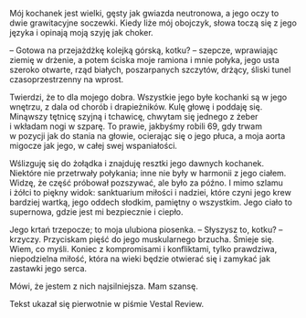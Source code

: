 Mój kochanek jest wielki, gęsty jak gwiazda neutronowa, a&nbsp;jego oczy to dwie grawitacyjne soczewki. Kiedy liże mój obojczyk, słowa toczą się z&nbsp;jego języka i&nbsp;opinają moją szyję jak choker.

– Gotowa na przejażdżkę kolejką górską, kotku? – szepcze, wprawiając ziemię w&nbsp;drżenie, a&nbsp;potem ściska moje ramiona i&nbsp;mnie połyka, jego usta szeroko otwarte, rząd białych, poszarpanych szczytów, drżący, śliski tunel czasoprzestrzenny na wprost.

Twierdzi, że to dla mojego dobra. Wszystkie jego byłe kochanki są w&nbsp;jego wnętrzu, z&nbsp;dala od chorób i&nbsp;drapieżników. Kulę głowę i&nbsp;poddaję się. Minąwszy tętnicę szyjną i&nbsp;tchawicę, chwytam się jednego z&nbsp;żeber i&nbsp;wkładam nogi w&nbsp;szparę. To prawie, jakbyśmy robili 69, gdy trwam w&nbsp;pozycji jak do stania na głowie, ocierając się o&nbsp;jego płuca, a&nbsp;moja aorta migocze jak jego, w&nbsp;całej swej wspaniałości.

Wślizguję się do żołądka i&nbsp;znajduję resztki jego dawnych kochanek. Niektóre nie przetrwały połykania; inne nie były w&nbsp;harmonii z&nbsp;jego ciałem. Widzę, że część próbował pozszywać, ale było za późno. I&nbsp;mimo szlamu i&nbsp;żółci to piękny widok: sanktuarium miłości i&nbsp;nadziei, które czyni jego krew bardziej wartką, jego oddech słodkim, pamiętny o&nbsp;wszystkim. Jego ciało to supernowa, gdzie jest mi bezpiecznie i&nbsp;ciepło.

Jego krtań trzepocze; to moja ulubiona piosenka. – Słyszysz to, kotku? – krzyczy. Przyciskam pięść do jego muskularnego brzucha. Śmieje się. Wiem, co myśli. Koniec z&nbsp;kompromisami i&nbsp;konfliktami, tylko prawdziwa, niepodzielna miłość, która na wieki będzie otwierać się i&nbsp;zamykać jak zastawki jego serca.

Mówi, że jestem z&nbsp;nich najsilniejsza. Mam szansę.

<credits>Tekst ukazał się pierwotnie w&nbsp;piśmie Vestal Review.</credits>